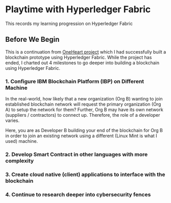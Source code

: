 # Playtime with Hyperledger Fabric
This records my learning progression on Hyperledger Fabric

## Before We Begin

This is a continuation from [OneHeart project](https://github.com/tkokhing/OneHeart/blob/main/README.md) which I had successfully built a blockchain prototype using Hyperledger Fabric. While the project has ended, I charted out 4 milestones to go deeper into building a blockchain using Hyperledger Fabric. 

### 1. Configure IBM Blockchain Platform (IBP) on Different Machine

In the real-world, how likely that a new organization (Org B) wanting to join established blockchain network will request the primary organization (Org A) to setup the network for them? Further, Org B may have its own network (suppliers / contractors) to connect up. Therefore, the role of a developer varies.

Here, you are as Developer B building your end of the blockchain for Org B in order to join an existing network using a different (Linux Mint is what I used) machine. 

### 2. Develop Smart Contract in other languages with more complexity 

### 3. Create cloud native (client) applications to interface with the blockchain

### 4. Continue to research deeper into cybersecurity fences 
